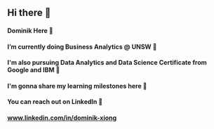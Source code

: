 ## Hi there 👋
#### Dominik Here 👻
#### I’m currently doing Business Analytics @ UNSW 🌱
#### I'm also pursuing Data Analytics and Data Science Certificate from Google and IBM 🤗
#### I'm gonna share my learning milestones here 🌄
#### You can reach out on LinkedIn 👯
#### www.linkedin.com/in/dominik-xiong

